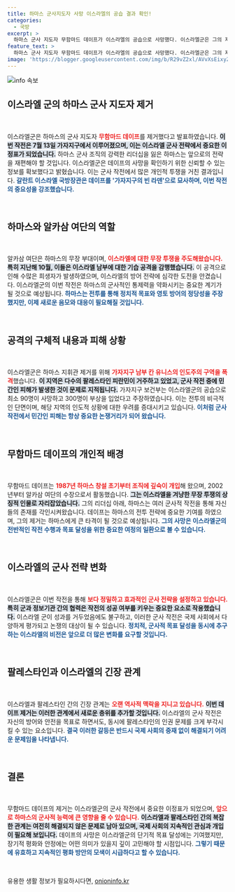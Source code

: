 ```yaml
---
title: 하마스 군사지도자 사망 이스라엘의 공습 결과 확인!
categories:
  - 국방
excerpt: >
  하마스 군사 지도자 무함마드 데이프가 이스라엘의 공습으로 사망했다. 이스라엘군은 그의 제거로 하마스 소탕에 큰 진전을 이뤘다고 밝혔으며, 갈란트 장관은 빈 라덴 죽음을 선언했다. 피해자 수는 최소 90명에 달한다. 관련 내용은 클릭해보세요!
feature_text: >
  하마스 군사 지도자 무함마드 데이프가 이스라엘의 공습으로 사망했다. 이스라엘군은 그의 제거로 하마스 소탕에 큰 진전을 이뤘다고 밝혔으며, 갈란트 장관은 빈 라덴 죽음을 선언했다. 피해자 수는 최소 90명에 달한다. 관련 내용은 클릭해보세요!
image: 'https://blogger.googleusercontent.com/img/b/R29vZ2xl/AVvXsEixyZcFfHzMRdzZMjFBmAUKJYCLCGyLL1o632UiGVXcaFdKo_bkvkuCioo0uUKlGfBVcT3P84aROyZIXSBEx3Aw5nCQ3pTgDom1WDC4m8eifvWiAmWEEVb4x6G_l8C0QH225ldMjyaFvpxGEBGNO37VmDTDMHGhJPq73UglMfDca1-0aw/s1600/blogspot.png'
---
```


<p><img src="https://blogger.googleusercontent.com/img/b/R29vZ2xl/AVvXsEixyZcFfHzMRdzZMjFBmAUKJYCLCGyLL1o632UiGVXcaFdKo_bkvkuCioo0uUKlGfBVcT3P84aROyZIXSBEx3Aw5nCQ3pTgDom1WDC4m8eifvWiAmWEEVb4x6G_l8C0QH225ldMjyaFvpxGEBGNO37VmDTDMHGhJPq73UglMfDca1-0aw/s1600/blogspot.png" alt="info 속보" /></p>

<h2 data-ke-size="size26">이스라엘 군의 하마스 군사 지도자 제거</h2>

<p data-ke-size="size16">&nbsp;</p>

<p>이스라엘군은 하마스의 군사 지도자 <b><span style="color: #ee2323;">무함마드 데이프</span></b>를 제거했다고 발표하였습니다. <b><span style="background-color: #21538527;">이번 작전은 7월 13일 가자지구에서 이루어졌으며, 이는 이스라엘 군사 전략에서 중요한 이정표가 되었습니다.</span></b> 하마스 군사 조직의 강력한 리더십을 잃은 하마스는 앞으로의 전략을 재편해야 할 것입니다. 이스라엘군은 데이프의 사망을 확인하기 위한 신뢰할 수 있는 정보를 확보했다고 밝혔습니다. 이는 군사 작전에서 많은 개인적 투쟁을 거친 결과입니다. <b><span style="color: #1a5490;">갈란트 이스라엘 국방장관은 데이프를 '가자지구의 빈 라덴'으로 묘사하며, 이번 작전의 중요성을 강조했습니다.</span></b></p>

<p data-ke-size="size16">&nbsp;</p>

<h2 data-ke-size="size26">하마스와 알카삼 여단의 역할</h2>

<p data-ke-size="size16">&nbsp;</p>

<p>알카삼 여단은 하마스의 무장 부대이며, <b><span style="color: #ee2323;">이스라엘에 대한 무장 투쟁을 주도해왔습니다.</span></b> <b><span style="background-color: #21538527;">특히 지난해 10월, 이들은 이스라엘 남부에 대한 기습 공격을 감행했습니다.</span></b> 이 공격으로 인해 수많은 희생자가 발생하였으며, 이스라엘의 방어 전략에 심각한 도전을 안겼습니다. 이스라엘군의 이번 작전은 하마스의 군사적인 통제력을 약화시키는 중요한 계기가 될 것으로 예상됩니다. <b><span style="color: #1a5490;">하마스는 전투를 통해 정치적 목표와 영토 방어의 정당성을 주장했지만, 이제 새로운 음모와 대응이 필요해질 것입니다.</span></b></p>

<p data-ke-size="size16">&nbsp;</p>

<h2 data-ke-size="size26">공격의 구체적 내용과 피해 상황</h2>

<p data-ke-size="size16">&nbsp;</p>

<p>이스라엘군은 하마스 지휘관 제거를 위해 <b><span style="color: #ee2323;">가자지구 남부 칸 유니스의 인도주의 구역을 폭격</span></b>했습니다. <b><span style="background-color: #21538527;">이 지역은 다수의 팔레스타인 피란민이 거주하고 있었고, 군사 작전 중에 민간인 피해가 발생한 것이 문제로 지적됩니다.</span></b> 가자지구 보건부는 이스라엘군의 공습으로 최소 90명이 사망하고 300명이 부상을 입었다고 주장하였습니다. 이는 전투의 비극적인 단면이며, 해당 지역의 인도적 상황에 대한 우려를 증대시키고 있습니다. <b><span style="color: #1a5490;">이처럼 군사 작전에서 민간인 피해는 항상 중요한 논쟁거리가 되어 왔습니다.</span></b></p>

<p data-ke-size="size16">&nbsp;</p>

<h2 data-ke-size="size26">무함마드 데이프의 개인적 배경</h2>

<p data-ke-size="size16">&nbsp;</p>

<p>무함마드 데이프는 <b><span style="color: #ee2323;">1987년 하마스 창설 초기부터 조직에 깊숙이 개입</span></b>해 왔으며, 2002년부터 알카삼 여단의 수장으로서 활동했습니다. <b><span style="background-color: #21538527;">그는 이스라엘을 겨냥한 무장 투쟁의 상징적 인물로 자리잡았습니다.</span></b> 그의 리더십 아래, 하마스는 여러 군사적 작전을 통해 자신들의 존재를 각인시켜왔습니다. 데이프는 하마스의 전투 전략에 중요한 기여를 하였으며, 그의 제거는 하마스에게 큰 타격이 될 것으로 예상됩니다. <b><span style="color: #1a5490;">그의 사망은 이스라엘군의 전반적인 작전 수행과 목표 달성을 위한 중요한 여정의 일환으로 볼 수 있습니다.</span></b></p>

<p data-ke-size="size16">&nbsp;</p>

<h2 data-ke-size="size26">이스라엘의 군사 전략 변화</h2>

<p data-ke-size="size16">&nbsp;</p>

<p>이스라엘군은 이번 작전을 통해 <b><span style="color: #ee2323;">보다 정밀하고 효과적인 군사 전략을 설정하고 있습니다.</span></b> <b><span style="background-color: #21538527;">특히 군과 정보기관 간의 협력은 작전의 성공 여부를 키우는 중요한 요소로 작용했습니다.</span></b> 이스라엘 군이 성과를 거두었음에도 불구하고, 이러한 군사 작전은 국제 사회에서 다양하게 평가되고 논쟁의 대상이 될 수 있습니다. <b><span style="color: #1a5490;">정치적, 군사적 목표 달성을 동시에 추구하는 이스라엘의 비전은 앞으로 더 많은 변화를 요구할 것입니다.</span></b></p>

<p data-ke-size="size16">&nbsp;</p>

<h2 data-ke-size="size26">팔레스타인과 이스라엘의 긴장 관계</h2>

<p data-ke-size="size16">&nbsp;</p>

<p>이스라엘과 팔레스타인 간의 긴장 관계는 <b><span style="color: #ee2323;">오랜 역사적 맥락을 지니고 있습니다.</span></b> <b><span style="background-color: #21538527;">이번 데이프 제거는 이러한 관계에서 새로운 층위를 추가할 것입니다.</span></b> 이스라엘의 군사 작전은 자신의 방어와 안전을 목표로 하면서도, 동시에 팔레스타인의 인권 문제를 크게 부각시킬 수 있는 요소입니다. <b><span style="color: #1a5490;">결국 이러한 갈등은 반드시 국제 사회의 중재 없이 해결되기 어려운 문제임을 나타냅니다.</span></b></p>

<p data-ke-size="size16">&nbsp;</p>

<h2 data-ke-size="size26">결론</h2>

<p data-ke-size="size16">&nbsp;</p>

<p>무함마드 데이프의 제거는 이스라엘군의 군사 작전에서 중요한 이정표가 되었으며, <b><span style="color: #ee2323;">앞으로 하마스의 군사적 능력에 큰 영향을 줄 수 있습니다.</span></b> <b><span style="background-color: #21538527;">이스라엘과 팔레스타인 간의 복잡한 관계는 여전히 해결되지 않은 문제로 남아 있으며, 국제 사회의 지속적인 관심과 개입이 필요해 보입니다.</span></b> 데이프의 사망은 이스라엘군의 단기적 목표 달성에는 기여했지만, 장기적 평화와 안정에는 어떤 의미가 있을지 깊이 고민해야 할 시점입니다. <b><span style="color: #1a5490;">그렇기 때문에 유효하고 지속적인 평화 방안의 모색이 시급하다고 할 수 있습니다.</span></b></p>

<p data-ke-size="size16">&nbsp;</p>
유용한 생활 정보가 필요하시다면, <a href="https://onioninfo.kr" rel="dofollow">onioninfo.kr</a>


